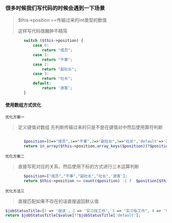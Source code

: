  

###  很多时候我们写代码的时候会遇到一下场景

> $this->position  ==传输过来的int类型的数值
>
> 这样写代码很臃肿不精简

```php
        switch ($this->position) {
            case 0:
                return "成员";
            case 1:
                return "干事";
            case 2:
                return "副社长";
            case 3:
                return "社长";
            default:
                return '游客';
        }
```

#### 使用数组方式优化

`优化方案一`

> 定义键值对数组 先判断传输过来的只是不是在键值对中然后使用算符判断

```php

        $position=[0=>"成员",1=>"干事",2=>"副社长",3=>"社长",'default'=>'游客'];
        return in_array($this->position,array_keys($position))?$position[$this->position]:$position['default'];

```

`优化方案二`

> 直接写死对应的关系，然后使用下标的方式进行三木运算判断

```php
        $position=["成员","干事","副社长","社长",'游客'];
        return $this->position <= count($position) -1 ?  $position[$this->position] :'游客';
```

`优化方法三`

> 直接匹配如果不存在的话直接返回默认值

```php
$jobStatusTitle=[1 => '就读', 2 => '实习找工作', 3 => "实习有工作", 4 => '毕业找工作', 5 => '毕业有工作','default'=>'暂无工作'];
return $jobStatusTitle[$value]??$jobStatusTitle['default'];
```



